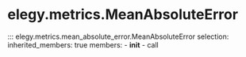 
# elegy.metrics.MeanAbsoluteError

::: elegy.metrics.mean_absolute_error.MeanAbsoluteError
    selection:
        inherited_members: true
        members:
            - __init__
            - call
        